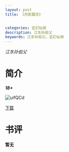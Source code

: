```yaml
---
layout: post
title: 《月影霜华》


categories: 玄幻仙侠
description: 江东孙伯父
keywords: 江东孙伯父，玄幻仙侠
---
```


*江东孙伯父*

# 简介

***18+***

![uifQCd](https://cdn.jsdelivr.net/gh/YYbooks0/yybooks0img@master/bookscover2/uifQCd.1x02dhcwivhc.jpg)

[下载](https://link.jscdn.cn/1drv/aHR0cHM6Ly8xZHJ2Lm1zL3QvcyFBaGU2R2dNWmVFb2poV2hrNUJiWkdVQ3VzWTdnP2U9Mzg3VEpE.txt)

# 书评
**暂无**
